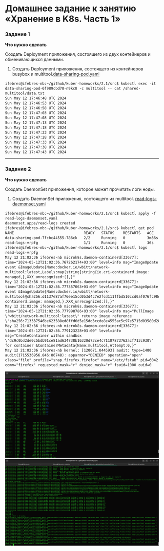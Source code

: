 # Домашнее задание к занятию «Хранение в K8s. Часть 1»


### Задание 1 

**Что нужно сделать**

Создать Deployment приложения, состоящего из двух контейнеров и обменивающихся данными.

1. Создать Deployment приложения, состоящего из контейнеров busybox и multitool.[data-sharing-pod.yaml](src%2Fdata-sharing-pod.yaml)
```commandline
ifebres@ifebres-nb:~/github/kuber-homeworks/2.1/src$ kubectl exec -it data-sharing-pod-6f989cbd78-n9kc8 -c multitool -- cat /shared-multitool/data.txt
Sun May 12 17:46:48 UTC 2024
Sun May 12 17:46:53 UTC 2024
Sun May 12 17:46:58 UTC 2024
Sun May 12 17:47:03 UTC 2024
Sun May 12 17:47:08 UTC 2024
Sun May 12 17:47:13 UTC 2024
Sun May 12 17:47:18 UTC 2024
Sun May 12 17:47:23 UTC 2024
Sun May 12 17:47:28 UTC 2024
Sun May 12 17:47:33 UTC 2024
Sun May 12 17:47:38 UTC 2024
Sun May 12 17:47:43 UTC 2024
```

------

### Задание 2

**Что нужно сделать**

Создать DaemonSet приложения, которое может прочитать логи ноды.

1. Создать DaemonSet приложения, состоящего из multitool. [read-logs-daemonset.yaml](src%2Fread-logs-daemonset.yaml)
```commandline
ifebres@ifebres-nb:~/github/kuber-homeworks/2.1/src$ kubectl apply -f read-logs-daemonset.yaml 
daemonset.apps/read-logs created
ifebres@ifebres-nb:~/github/kuber-homeworks/2.1/src$ kubectl get pod
NAME                                READY   STATUS    RESTARTS   AGE
data-sharing-pod-7fcbc44555-786ck   2/2     Running   0          3m36s
read-logs-vrpfg                     1/1     Running   0          36s
ifebres@ifebres-nb:~/github/kuber-homeworks/2.1/src$ kubectl logs read-logs-vrpfg
May 12 21:02:36 ifebres-nb microk8s.daemon-containerd[33677]: time="2024-05-12T21:02:36.767262174+03:00" level=info msg="ImageUpdate event &ImageUpdate{Name:docker.io/wbitt/network-multitool:latest,Labels:map[string]string{io.cri-containerd.image: managed,},XXX_unrecognized:[],}"
May 12 21:02:36 ifebres-nb microk8s.daemon-containerd[33677]: time="2024-05-12T21:02:36.777357063+03:00" level=info msg="ImageUpdate event &ImageUpdate{Name:docker.io/wbitt/network-multitool@sha256:d1137e87af76ee15cd0b3d4c7e2fcd111ffbd510ccd0af076fc98dddfc50a735,Labels:map[string]string{io.cri-containerd.image: managed,},XXX_unrecognized:[],}"
May 12 21:02:36 ifebres-nb microk8s.daemon-containerd[33677]: time="2024-05-12T21:02:36.777998786+03:00" level=info msg="PullImage \"wbitt/network-multitool:latest\" returns image reference \"sha256:713337546be623588ed8ffd6d5e15dd3ccde8e4555ac5c97e5715d03580d2824\""
May 12 21:02:36 ifebres-nb microk8s.daemon-containerd[33677]: time="2024-05-12T21:02:36.779123228+03:00" level=info msg="CreateContainer within sandbox \"dc9c0bd2de0c5bdb91ce81ad634738b16320d73ce4c71107873762acf713c930\" for container &ContainerMetadata{Name:multitool,Attempt:0,}"
May 12 21:02:36 ifebres-nb kernel: [120671.044593] audit: type=1400 audit(1715536956.846:86748): apparmor="DENIED" operation="open" class="file" profile="snap.firefox.firefox" name="/etc/fstab" pid=6042 comm="firefox" requested_mask="r" denied_mask="r" fsuid=1000 ouid=0

```
![img.png](img.png)
![img_1.png](img_1.png)

